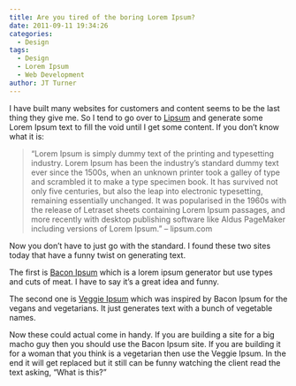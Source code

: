 ```yaml
---
title: Are you tired of the boring Lorem Ipsum?
date: 2011-09-11 19:34:26
categories:
  - Design
tags:
  - Design
  - Lorem Ipsum
  - Web Development
author: JT Turner
---
```

I have built many websites for customers and content seems to be the last thing they give me. So I tend to go over to [Lipsum](http://www.lipsum.com/) and generate some Lorem Ipsum text to fill the void until I get some content. If you don’t know what it is:

> “Lorem Ipsum is simply dummy text of the printing and typesetting industry. Lorem Ipsum has been the industry’s standard dummy text ever since the 1500s, when an unknown printer took a galley of type and scrambled it to make a type specimen book. It has survived not only five centuries, but also the leap into electronic typesetting, remaining essentially unchanged. It was popularised in the 1960s with the release of Letraset sheets containing Lorem Ipsum passages, and more recently with desktop publishing software like Aldus PageMaker including versions of Lorem Ipsum.” – lipsum.com

Now you don’t have to just go with the standard. I found these two sites today that have a funny twist on generating text.

The first is [Bacon Ipsum](http://baconipsum.com/) which is a lorem ipsum generator but use types and cuts of meat. I have to say it’s a great idea and funny.

The second one is [Veggie Ipsum](http://veggieipsum.com/) which was inspired by Bacon Ipsum for the vegans and vegetarians. It just generates text with a bunch of vegetable names.

Now these could actual come in handy. If you are building a site for a big macho guy then you should use the Bacon Ipsum site. If you are building it for a woman that you think is a vegetarian then use the Veggie Ipsum. In the end it will get replaced but it still can be funny watching the client read the text asking, “What is this?”
